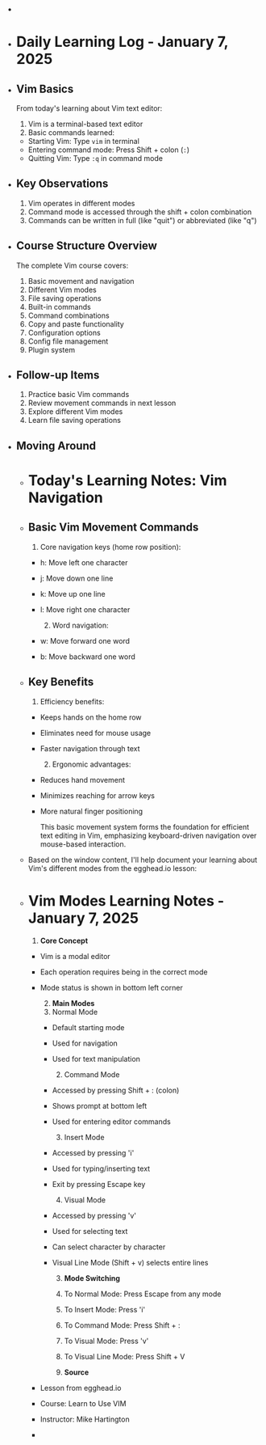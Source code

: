 -
- # Daily Learning Log - January 7, 2025
- ## Vim Basics
  From today's learning about Vim text editor:
  
  1. Vim is a terminal-based text editor
  2. Basic commands learned:
	- Starting Vim: Type `vim` in terminal
	- Entering command mode: Press Shift + colon (`:`)
	- Quitting Vim: Type `:q` in command mode
- ## Key Observations
  1. Vim operates in different modes
  2. Command mode is accessed through the shift + colon combination
  3. Commands can be written in full (like "quit") or abbreviated (like "q")
- ## Course Structure Overview
  The complete Vim course covers:
  
  1. Basic movement and navigation
  2. Different Vim modes
  3. File saving operations
  4. Built-in commands
  5. Command combinations
  6. Copy and paste functionality
  7. Configuration options
  8. Config file management
  9. Plugin system
- ## Follow-up Items
  1. Practice basic Vim commands
  2. Review movement commands in next lesson
  3. Explore different Vim modes
  4. Learn file saving operations
- ## Moving Around
	- # Today's Learning Notes: Vim Navigation
	- ## Basic Vim Movement Commands
	  
	  1. Core navigation keys (home row position):
		- h: Move left one character
		- j: Move down one line
		- k: Move up one line
		- l: Move right one character
		  
		  2. Word navigation:
		- w: Move forward one word
		- b: Move backward one word
	- ## Key Benefits
	  
	  1. Efficiency benefits:
		- Keeps hands on the home row
		- Eliminates need for mouse usage
		- Faster navigation through text
		  
		  2. Ergonomic advantages:
		- Reduces hand movement
		- Minimizes reaching for arrow keys
		- More natural finger positioning
		  
		  This basic movement system forms the foundation for efficient text editing in Vim, emphasizing keyboard-driven navigation over mouse-based interaction.
	- Based on the window content, I'll help document your learning about Vim's different modes from the egghead.io lesson:
	- # Vim Modes Learning Notes - January 7, 2025
	  
	  1. **Core Concept**
		- Vim is a modal editor
		- Each operation requires being in the correct mode
		- Mode status is shown in bottom left corner
		  
		  2. **Main Modes**
		  1. Normal Mode
			- Default starting mode
			- Used for navigation
			- Used for text manipulation
			  
			  2. Command Mode
			- Accessed by pressing Shift + : (colon)
			- Shows prompt at bottom left
			- Used for entering editor commands
			  
			  3. Insert Mode
			- Accessed by pressing 'i'
			- Used for typing/inserting text
			- Exit by pressing Escape key
			  
			  4. Visual Mode
			- Accessed by pressing 'v'
			- Used for selecting text
			- Can select character by character
			- Visual Line Mode (Shift + v) selects entire lines
			  
			  3. **Mode Switching**
			  1. To Normal Mode: Press Escape from any mode
			  2. To Insert Mode: Press 'i'
			  3. To Command Mode: Press Shift + :
			  4. To Visual Mode: Press 'v'
			  5. To Visual Line Mode: Press Shift + V
			  
			  4. **Source**
		- Lesson from egghead.io
		- Course: Learn to Use VIM
		- Instructor: Mike Hartington
		-